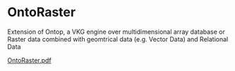 # OntoRaster
Extension of Ontop, a VKG engine over multidimensional array database or Raster data combined with geomtrical data (e.g. Vector Data) and Relational Data

[OntoRaster.pdf](https://github.com/aghoshpro/OntoRaster/files/14944907/OntoRaster.pdf)


